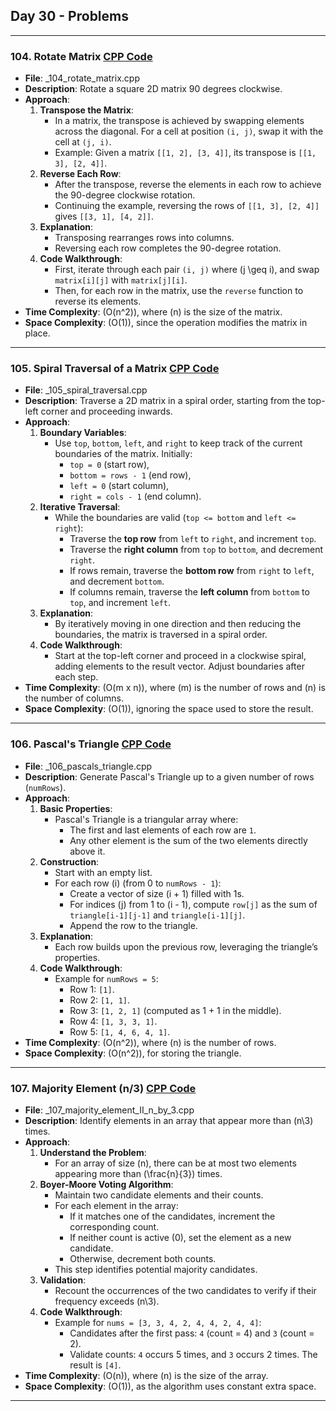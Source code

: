 ## Day 30 - Problems

---

### 104. **Rotate Matrix** [CPP Code](./_104_rotate_matrix.cpp)
   - **File**: _104_rotate_matrix.cpp
   - **Description**: Rotate a square 2D matrix 90 degrees clockwise.
   - **Approach**: 
     1. **Transpose the Matrix**: 
        - In a matrix, the transpose is achieved by swapping elements across the diagonal. For a cell at position `(i, j)`, swap it with the cell at `(j, i)`.
        - Example: Given a matrix `[[1, 2], [3, 4]]`, its transpose is `[[1, 3], [2, 4]]`.
     2. **Reverse Each Row**:
        - After the transpose, reverse the elements in each row to achieve the 90-degree clockwise rotation.
        - Continuing the example, reversing the rows of `[[1, 3], [2, 4]]` gives `[[3, 1], [4, 2]]`.
     3. **Explanation**: 
        - Transposing rearranges rows into columns.
        - Reversing each row completes the 90-degree rotation.
     4. **Code Walkthrough**:
        - First, iterate through each pair `(i, j)` where \(j \geq i\), and swap `matrix[i][j]` with `matrix[j][i]`.
        - Then, for each row in the matrix, use the `reverse` function to reverse its elements.
   - **Time Complexity**: \(O(n^2)\), where \(n\) is the size of the matrix.
   - **Space Complexity**: \(O(1)\), since the operation modifies the matrix in place.

---

### 105. **Spiral Traversal of a Matrix** [CPP Code](./_105_spiral_traversal.cpp)
   - **File**: _105_spiral_traversal.cpp
   - **Description**: Traverse a 2D matrix in a spiral order, starting from the top-left corner and proceeding inwards.
   - **Approach**:
     1. **Boundary Variables**:
        - Use `top`, `bottom`, `left`, and `right` to keep track of the current boundaries of the matrix. Initially:
          - `top = 0` (start row),
          - `bottom = rows - 1` (end row),
          - `left = 0` (start column),
          - `right = cols - 1` (end column).
     2. **Iterative Traversal**:
        - While the boundaries are valid (`top <= bottom` and `left <= right`):
          - Traverse the **top row** from `left` to `right`, and increment `top`.
          - Traverse the **right column** from `top` to `bottom`, and decrement `right`.
          - If rows remain, traverse the **bottom row** from `right` to `left`, and decrement `bottom`.
          - If columns remain, traverse the **left column** from `bottom` to `top`, and increment `left`.
     3. **Explanation**:
        - By iteratively moving in one direction and then reducing the boundaries, the matrix is traversed in a spiral order.
     4. **Code Walkthrough**:
        - Start at the top-left corner and proceed in a clockwise spiral, adding elements to the result vector. Adjust boundaries after each step.
   - **Time Complexity**: \(O(m x n)\), where \(m\) is the number of rows and \(n\) is the number of columns.
   - **Space Complexity**: \(O(1)\), ignoring the space used to store the result.

---

### 106. **Pascal's Triangle** [CPP Code](./_106_pascals_triangle.cpp)
   - **File**: _106_pascals_triangle.cpp
   - **Description**: Generate Pascal's Triangle up to a given number of rows (`numRows`).
   - **Approach**:
     1. **Basic Properties**:
        - Pascal's Triangle is a triangular array where:
          - The first and last elements of each row are `1`.
          - Any other element is the sum of the two elements directly above it.
     2. **Construction**:
        - Start with an empty list.
        - For each row \(i\) (from 0 to `numRows - 1`):
          - Create a vector of size \(i + 1\) filled with 1s.
          - For indices \(j\) from 1 to \(i - 1\), compute `row[j]` as the sum of `triangle[i-1][j-1]` and `triangle[i-1][j]`.
          - Append the row to the triangle.
     3. **Explanation**:
        - Each row builds upon the previous row, leveraging the triangle’s properties.
     4. **Code Walkthrough**:
        - Example for `numRows = 5`:
          - Row 1: `[1]`.
          - Row 2: `[1, 1]`.
          - Row 3: `[1, 2, 1]` (computed as 1 + 1 in the middle).
          - Row 4: `[1, 3, 3, 1]`.
          - Row 5: `[1, 4, 6, 4, 1]`.
   - **Time Complexity**: \(O(n^2)\), where \(n\) is the number of rows.
   - **Space Complexity**: \(O(n^2)\), for storing the triangle.

---

### 107. **Majority Element (n/3)** [CPP Code](./_107_majority_element_II_n_by_3.cpp)
   - **File**: _107_majority_element_II_n_by_3.cpp
   - **Description**: Identify elements in an array that appear more than \(n\3\) times.
   - **Approach**:
     1. **Understand the Problem**:
        - For an array of size \(n\), there can be at most two elements appearing more than \(\frac{n}{3}\) times.
     2. **Boyer-Moore Voting Algorithm**:
        - Maintain two candidate elements and their counts.
        - For each element in the array:
          - If it matches one of the candidates, increment the corresponding count.
          - If neither count is active (0), set the element as a new candidate.
          - Otherwise, decrement both counts.
        - This step identifies potential majority candidates.
     3. **Validation**:
        - Recount the occurrences of the two candidates to verify if their frequency exceeds \(n\3\).
     4. **Code Walkthrough**:
        - Example for `nums = [3, 3, 4, 2, 4, 4, 2, 4, 4]`:
          - Candidates after the first pass: `4` (count = 4) and `3` (count = 2).
          - Validate counts: `4` occurs 5 times, and `3` occurs 2 times. The result is `[4]`.
   - **Time Complexity**: \(O(n)\), where \(n\) is the size of the array.
   - **Space Complexity**: \(O(1)\), as the algorithm uses constant extra space.

---
